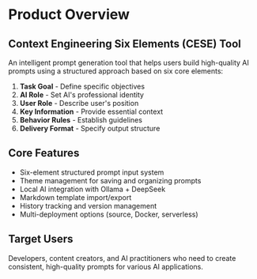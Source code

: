 # Product Overview

## Context Engineering Six Elements (CESE) Tool

An intelligent prompt generation tool that helps users build high-quality AI prompts using a structured approach based on six core elements:

1. **Task Goal** - Define specific objectives
2. **AI Role** - Set AI's professional identity  
3. **User Role** - Describe user's position
4. **Key Information** - Provide essential context
5. **Behavior Rules** - Establish guidelines
6. **Delivery Format** - Specify output structure

## Core Features

- Six-element structured prompt input system
- Theme management for saving and organizing prompts
- Local AI integration with Ollama + DeepSeek
- Markdown template import/export
- History tracking and version management
- Multi-deployment options (source, Docker, serverless)

## Target Users

Developers, content creators, and AI practitioners who need to create consistent, high-quality prompts for various AI applications.